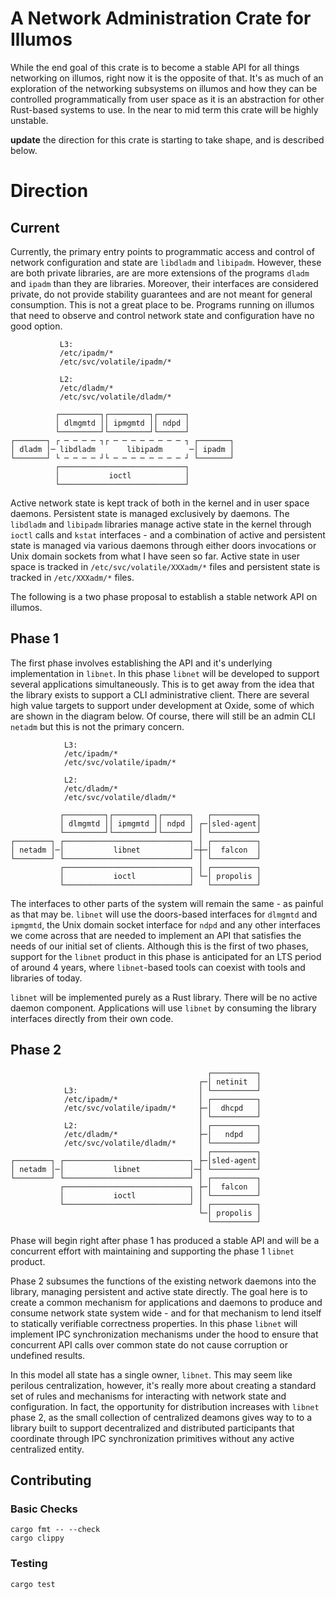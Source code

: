# A Network Administration Crate for Illumos

While the end goal of this crate is to become a stable API for all things
networking on illumos, right now it is the opposite of that. It's as much of an
exploration of the networking subsystems on illumos and how they can be
controlled programmatically from user space as it is an abstraction for other
Rust-based systems to use. In the near to mid term this crate will be highly
unstable.

**update** the direction for this crate is starting to take shape, and is
described below.

# Direction

## Current
Currently, the primary entry points to programmatic access and control of network
configuration and state are `libdladm` and `libipadm`. However, these are both
private libraries, are are more extensions of the programs `dladm` and `ipadm`
than they are libraries. Moreover, their interfaces are considered private, do
not provide stability guarantees and are not meant for general consumption. This
is not a great place to be. Programs running on illumos that need to observe and
control network state and configuration have no good option.

```
           L3:
           /etc/ipadm/*
           /etc/svc/volatile/ipadm/*

           L2:
           /etc/dladm/*
           /etc/svc/volatile/dladm/*

          ┌─────────┐┌─────────┐┌──────┐
          │ dlmgmtd ││ ipmgmtd ││ ndpd │
          └─────────┘└─────────┘└──────┘
┌───────┐ ┌ ─ ─ ─ ─ ┐┌ ─ ─ ─ ─ ─ ─ ─ ─ ┐ ┌───────┐
│ dladm │─ libdladm       libipadm      ─│ ipadm │
└───────┘ └ ─ ─ ─ ─ ┘└ ─ ─ ─ ─ ─ ─ ─ ─ ┘ └───────┘
          ┌────────────────────────────┐
          │           ioctl            │
          └────────────────────────────┘
```

Active network state is kept track of both in the kernel and in user space
daemons. Persistent state is managed exclusively by daemons. The `libdladm` and
`libipadm` libraries manage active state in the kernel through `ioctl` calls and
`kstat` interfaces - and a combination of active and persistent state is managed
via various daemons through either doors invocations or Unix domain sockets from
what I have seen so far. Active state in user space is tracked in
`/etc/svc/volatile/XXXadm/*` files and persistent state is tracked in
`/etc/XXXadm/*` files.

The following is a two phase proposal to establish a stable network API on
illumos.

## Phase 1

The first phase involves establishing the API and it's underlying implementation
in `libnet`. In this phase `libnet` will be developed to support several
applications simultaneously. This is to get away from the idea that the library
exists to support a CLI administrative client. There are several high value
targets to support under development at Oxide, some of which are shown in the
diagram below. Of course, there will still be an admin CLI `netadm` but this is
not the primary concern.

```
            L3:
            /etc/ipadm/*
            /etc/svc/volatile/ipadm/*

            L2:
            /etc/dladm/*
            /etc/svc/volatile/dladm/*

           ┌─────────┐┌─────────┐┌──────┐   ┌──────────┐
           │ dlmgmtd ││ ipmgmtd ││ ndpd │ ┌─│sled-agent│
           └─────────┘└─────────┘└──────┘ │ └──────────┘
┌────────┐ ┌────────────────────────────┐ │ ┌──────────┐
│ netadm │─│           libnet           │─┼─│  falcon  │
└────────┘ └────────────────────────────┘ │ └──────────┘
           ┌────────────────────────────┐ │ ┌──────────┐
           │           ioctl            │ └─│ propolis │
           └────────────────────────────┘   └──────────┘
```

The interfaces to other parts of the system will remain the same - as painful as
that may be. `libnet` will use the doors-based interfaces for `dlmgmtd` and
`ipmgmtd`, the Unix domain socket interface for `ndpd` and any other interfaces
we come across that are needed to implement an API that satisfies the needs of
our initial set of clients. Although this is the first of two phases, support
for the `libnet` product in this phase is anticipated for an LTS period of
around 4 years, where `libnet`-based tools can coexist with tools and libraries of
today.

`libnet` will be implemented purely as a Rust library. There will be no active
daemon component. Applications will use `libnet` by consuming the library
interfaces directly from their own code.

## Phase 2

```
                                            ┌──────────┐
                                          ┌─│ netinit  │
            L3:                           │ └──────────┘
            /etc/ipadm/*                  │ ┌──────────┐
            /etc/svc/volatile/ipadm/*     ├─│  dhcpd   │
                                          │ └──────────┘
            L2:                           │ ┌──────────┐
            /etc/dladm/*                  ├─│   ndpd   │
            /etc/svc/volatile/dladm/*     │ └──────────┘
                                          │ ┌──────────┐
┌────────┐ ┌────────────────────────────┐ ├─│sled-agent│
│ netadm │─│           libnet           │─┤ └──────────┘
└────────┘ └────────────────────────────┘ │ ┌──────────┐
           ┌────────────────────────────┐ ├─│  falcon  │
           │           ioctl            │ │ └──────────┘
           └────────────────────────────┘ │ ┌──────────┐
                                          └─│ propolis │
                                            └──────────┘
```

Phase will begin right after phase 1 has produced a stable API and will be a
concurrent effort with maintaining and supporting the phase 1 `libnet` product.

Phase 2 subsumes the functions of the existing network daemons into the library,
managing persistent and active state directly. The goal here is to create a
common mechanism for applications and daemons to produce and consume network
state system wide - and for that mechanism to lend itself to statically
verifiable correctness properties. In this phase `libnet` will implement IPC
synchronization mechanisms under the hood to ensure that concurrent API calls
over common state do not cause corruption or undefined results.

In this model all state has a single owner, `libnet`.  This may seem like
perilous centralization, however, it's really more about creating a standard set
of rules and mechanisms for interacting with network state and configuration. In
fact, the opportunity for distribution increases with `libnet` phase 2, as the
small collection of centralized deamons gives way to to a library built to
support decentralized and distributed participants that coordinate through IPC
synchronization primitives without any active centralized entity.

## Contributing

### Basic Checks

```
cargo fmt -- --check
cargo clippy
```

### Testing

```
cargo test
```
